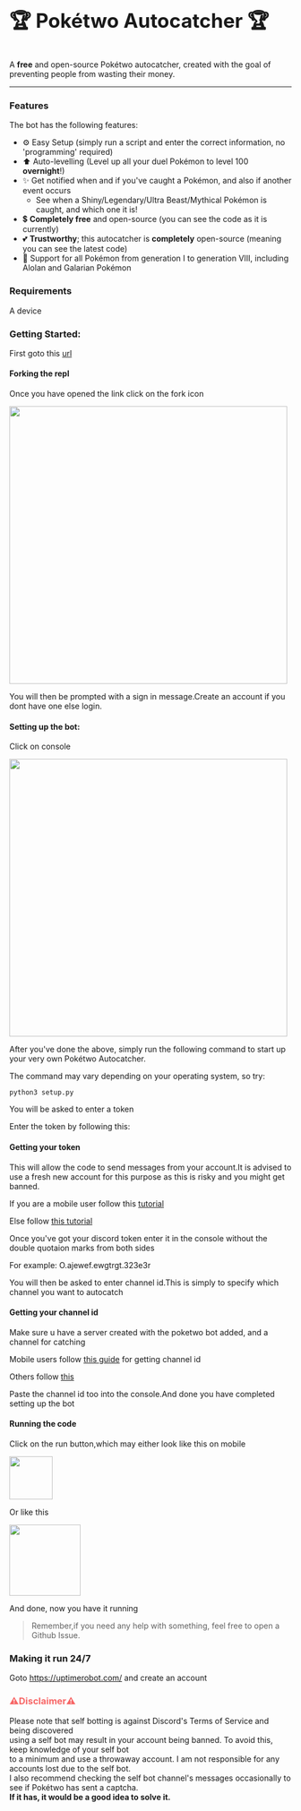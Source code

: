 <h3 style="font-size:35px;">🏆 Pokétwo Autocatcher 🏆</h3>
A <b>free</b> and open-source Pokétwo autocatcher, created with the goal of preventing people from wasting their money.

---

### Features
The bot has the following features:
- ⚙️ Easy Setup (simply run a script and enter the correct information, no 'programming' required)
- ⬆️ Auto-levelling (Level up all your duel Pokémon to level 100 **overnight**!)
- ✨ Get notified when and if you've caught a Pokémon, and also if another event occurs
    - See when a Shiny/Legendary/Ultra Beast/Mythical Pokémon is caught, and which one it is!
- 💲 **Completely free** and open-source (you can see the code as it is currently)
- 💕 **Trustworthy**; this autocatcher is **completely** open-source (meaning you can see the latest code)
- 📜 Support for all Pokémon from generation I to generation VIII, including Alolan and Galarian Pokémon

### Requirements
A device

### Getting Started:
First goto this [url](https://replit.com/@faizannoushad/Poketwo-Autocatcher)

#### <b>Forking the repl</b>
Once you have opened the link click on the fork icon</p><img src="https://i.imgur.com/cEpFWuF.png" width="496px height=" /></p>
You will then be prompted with a sign in message.Create an account if you dont have one else login.</br>

#### Setting up the bot:
Click on console</p>
<img src="https://i.imgur.com/1Kh7oif.png" width="496px height=" /></p>
After you've done the above, simply run the following command to start up your very own Pokétwo Autocatcher.</p>

The command may vary depending on your operating system, so try:
```
python3 setup.py
```
<p>You will be asked to enter a token</p>
Enter the token by following this:

#### <b>Getting your token</b>
This will allow the code to send messages from your account.It is advised to use a fresh new account for this purpose as this is risky and you might get banned.</p>
If you are a mobile user follow this [tutorial](https://www.youtube.com/watch?v=eMCSxtA4Vts)</p>
Else follow [this tutorial](https://www.youtube.com/watch?v=YEgFvgg7ZPI)</p>
Once you've got your discord token enter it in the console without the double quotaion marks from both sides</p>
For example: O.ajewef.ewgtrgt.323e3r</p>
You will then be asked to enter channel id.This is simply to specify which channel you want to autocatch

#### <b>Getting your channel id</b>
Make sure u have a server created with the poketwo bot added, and a channel for catching</p>
Mobile users follow [this guide](https://www.youtube.com/watch?v=LCHxuobBmpQ) for getting channel id</p>
Others follow [this](https://www.youtube.com/watch?v=YjiQ7CajAgg)</p>
Paste the channel id too into the console.And done you have completed setting up the bot

#### Running the code
Click on the run button,which may either look like this on mobile</p>
<img src="https://i.imgur.com/IMQF45D.png" width="77px height=" /></p>
Or like this</p>
<img src="https://i.imgur.com/wrtzrnS.png" width="127px height=" /></p>
And done, now you have it running
> Remember,if you need any help with something, feel free to open a Github Issue.

### Making it run 24/7
Goto https://uptimerobot.com/ and create an account

<h3 style="color:#f76767;">⚠️<b>Disclaimer</b>⚠️</h3> 
Please note that self botting is against Discord's Terms of Service and being discovered <br> 
using a self bot may result in your account being banned. To avoid this, keep knowledge of your self bot <br> to a minimum and use a throwaway account. I am not responsible for any accounts lost due to the self bot. <br> I also recommend checking the self bot channel's messages occasionally to see if Pokétwo has sent a captcha. <br> <b>If it has, it would be a good idea to solve it.</b> <br>
